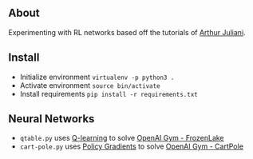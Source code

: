 About
---

Experimenting with RL networks based off the tutorials of [Arthur Juliani](https://medium.com/@awjuliani).

Install
---

* Initialize environment `virtualenv -p python3 .`
* Activate environment `source bin/activate`
* Install requirements `pip install -r requirements.txt`

Neural Networks
---

* `qtable.py` uses [Q-learning](https://en.wikipedia.org/wiki/Q-learning) to solve [OpenAI Gym - FrozenLake](https://gym.openai.com/envs/FrozenLake-v0)
* `cart-pole.py` uses [Policy Gradients](https://en.wikipedia.org/wiki/Reinforcement_learning) to solve [OpenAI Gym - CartPole](https://gym.openai.com/envs/CartPole-v0)
